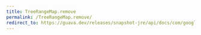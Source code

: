 ```yaml
---
title: TreeRangeMap.remove
permalink: /TreeRangeMap.remove/
redirect_to: https://guava.dev/releases/snapshot-jre/api/docs/com/google/common/collect/TreeRangeMap.html#remove-com.google.common.collect.Range-
---
```

